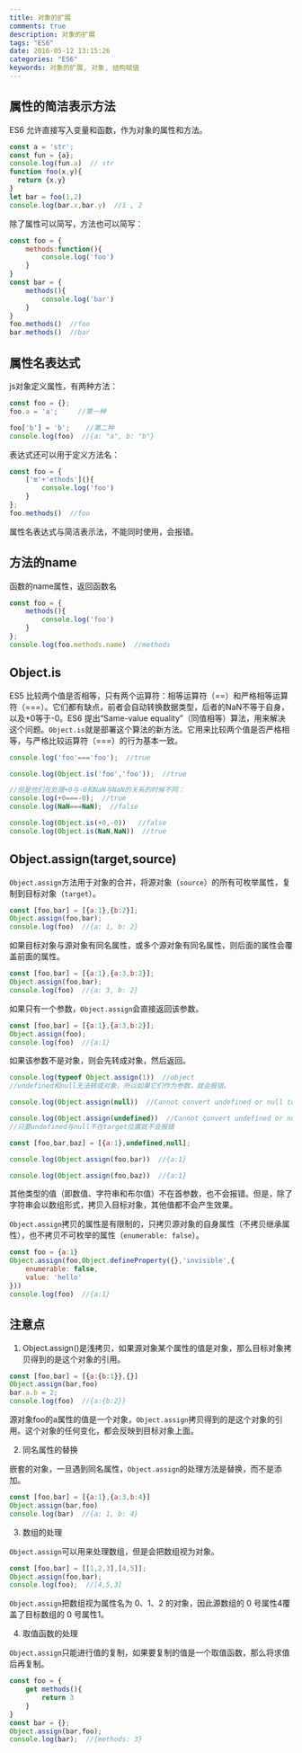 ```yaml
---
title: 对象的扩展
comments: true
description: 对象的扩展
tags: "ES6"
date: 2016-05-12 13:15:26
categories: "ES6"
keywords: 对象的扩展, 对象, 结构赋值 
---
```


## 属性的简洁表示方法

ES6 允许直接写入变量和函数，作为对象的属性和方法。

```js
const a = 'str';
const fun = {a};
console.log(fun.a)  // str
function foo(x,y){
  return {x,y}
}
let bar = foo(1,2)
console.log(bar.x,bar.y)  //1 , 2
```

除了属性可以简写，方法也可以简写：

```js
const foo = {
    methods:function(){
        console.log('foo')
    }
}
const bar = {
    methods(){
        console.log('bar')
    }
}
foo.methods()  //foo
bar.methods()  //bar
```

## 属性名表达式

js对象定义属性，有两种方法：

```js
const foo = {};
foo.a = 'a';     //第一种

foo['b'] = 'b';    //第二种
console.log(foo)  //{a: "a", b: "b"}
```

表达式还可以用于定义方法名：

```js
const foo = {
    ['m'+'ethods'](){
        console.log('foo')
    }
};
foo.methods()  //foo
```

属性名表达式与简洁表示法，不能同时使用，会报错。

## 方法的name
函数的name属性，返回函数名

```js
const foo = {
    methods(){
        console.log('foo')
    }
};
console.log(foo.methods.name)  //methods
```

## Object.is
ES5 比较两个值是否相等，只有两个运算符：相等运算符（==）和严格相等运算符（===）。它们都有缺点，前者会自动转换数据类型，后者的NaN不等于自身，以及+0等于-0。ES6 提出“Same-value equality”（同值相等）算法，用来解决这个问题。`Object.is`就是部署这个算法的新方法。它用来比较两个值是否严格相等，与严格比较运算符（===）的行为基本一致。

```js
console.log('foo'==='foo');  //true

console.log(Object.is('foo','foo'));  //true

//但是他们在处理+0与-0和NaN与NaN的关系的时候不同：
console.log(+0===-0);  //true
console.log(NaN===NaN);  //false

console.log(Object.is(+0,-0))   //false
console.log(Object.is(NaN,NaN))  //true
```

## Object.assign(target,source)

`Object.assign`方法用于对象的合并，将源对象（`source`）的所有可枚举属性，复制到目标对象（`target`）。

```js
const [foo,bar] = [{a:1},{b:2}];
Object.assign(foo,bar);
console.log(foo)  //{a: 1, b: 2}
```

如果目标对象与源对象有同名属性，或多个源对象有同名属性，则后面的属性会覆盖前面的属性。

```js
const [foo,bar] = [{a:1},{a:3,b:2}];
Object.assign(foo,bar);
console.log(foo)  //{a: 3, b: 2}
```

如果只有一个参数，`Object.assign`会直接返回该参数。

```js
const [foo,bar] = [{a:1},{a:3,b:2}];
Object.assign(foo);
console.log(foo)  //{a:1}
```

如果该参数不是对象，则会先转成对象，然后返回。

```js
console.log(typeof Object.assign(1))  //object
//undefined和null无法转成对象，所以如果它们作为参数，就会报错。

console.log(Object.assign(null))  //Cannot convert undefined or null to objectat Function.assign (<anonymous>)

console.log(Object.assign(undefined))  //Cannot convert undefined or null to objectat Function.assign (<anonymous>)
//只要undefined与null不在target位置就不会报错

const [foo,bar,baz] = [{a:1},undefined,null];

console.log(Object.assign(foo,bar))  //{a:1}

console.log(Object.assign(foo,baz))  //{a:1}
```

其他类型的值（即数值、字符串和布尔值）不在首参数，也不会报错。但是，除了字符串会以数组形式，拷贝入目标对象，其他值都不会产生效果。

`Object.assign`拷贝的属性是有限制的，只拷贝源对象的自身属性（不拷贝继承属性），也不拷贝不可枚举的属性（`enumerable: false`）。

```js
const foo = {a:1}
Object.assign(foo,Object.defineProperty({},'invisible',{
    enumerable: false,
    value: 'hello'
}))
console.log(foo)  //{a:1}
```

## 注意点

1. Object.assign()是浅拷贝，如果源对象某个属性的值是对象，那么目标对象拷贝得到的是这个对象的引用。

```js
const [foo,bar] = [{a:{b:1}},{}]
Object.assign(bar,foo)
bar.a.b = 2;
console.log(foo)  //{a:{b:2}}
```

源对象foo的a属性的值是一个对象，`Object.assign`拷贝得到的是这个对象的引用。这个对象的任何变化，都会反映到目标对象上面。

2. 同名属性的替换

嵌套的对象，一旦遇到同名属性，`Object.assign`的处理方法是替换，而不是添加。

```js
const [foo,bar] = [{a:1},{a:3,b:4}]
Object.assign(bar,foo)
console.log(bar)  //{a: 1, b: 4}
```
3. 数组的处理

`Object.assign`可以用来处理数组，但是会把数组视为对象。

```js
const [foo,bar] = [[1,2,3],[4,5]];
Object.assign(foo,bar);
console.log(foo);  //[4,5,3]
```

`Object.assign`把数组视为属性名为 0、1、2 的对象，因此源数组的 0 号属性4覆盖了目标数组的 0 号属性1。

4. 取值函数的处理


`Object.assign`只能进行值的复制，如果要复制的值是一个取值函数，那么将求值后再复制。

```js
const foo = {
    get methods(){
        return 3
    }
}
const bar = {};
Object.assign(bar,foo);
console.log(bar);  //{methods: 3}
```
